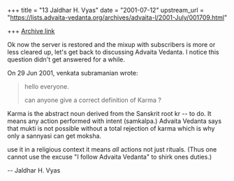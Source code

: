 +++
title = "13 Jaldhar H. Vyas"
date = "2001-07-12"
upstream_url = "https://lists.advaita-vedanta.org/archives/advaita-l/2001-July/001709.html"

+++
[Archive link](https://lists.advaita-vedanta.org/archives/advaita-l/2001-July/001709.html)

Ok now the server is restored and the mixup with subscribers is more or
less cleared up, let's get back to discussing Advaita Vedanta.  I notice
this question didn't get answered for a while.

On 29 Jun 2001, venkata  subramanian wrote:

> hello everyone.
>
> can anyone give a correct definition of Karma ?
>

Karma is the abstract noun derived from the Sanskrit root kr -- to do.  It
means any action performed with intent (samkalpa.)  Advaita
Vedanta says that mukti is not possible without a total rejection of karma
which is why only a sannyasi can get moksha.

use it in a religious context it means *all* actions not just rituals.
(Thus one cannot use the excuse "I follow Advaita Vedanta" to  shirk ones
duties.)


--
Jaldhar H. Vyas <jaldhar at braincells.com>

